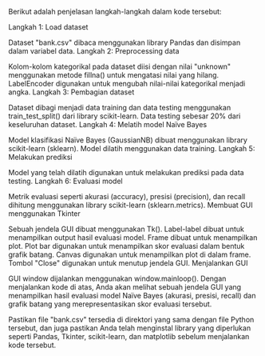 Berikut adalah penjelasan langkah-langkah dalam kode tersebut:

Langkah 1: Load dataset

Dataset "bank.csv" dibaca menggunakan library Pandas dan disimpan dalam variabel data.
Langkah 2: Preprocessing data

Kolom-kolom kategorikal pada dataset diisi dengan nilai "unknown" menggunakan metode fillna() untuk mengatasi nilai yang hilang.
LabelEncoder digunakan untuk mengubah nilai-nilai kategorikal menjadi angka.
Langkah 3: Pembagian dataset

Dataset dibagi menjadi data training dan data testing menggunakan train_test_split() dari library scikit-learn. Data testing sebesar 20% dari keseluruhan dataset.
Langkah 4: Melatih model Naïve Bayes

Model klasifikasi Naïve Bayes (GaussianNB) dibuat menggunakan library scikit-learn (sklearn).
Model dilatih menggunakan data training.
Langkah 5: Melakukan prediksi

Model yang telah dilatih digunakan untuk melakukan prediksi pada data testing.
Langkah 6: Evaluasi model

Metrik evaluasi seperti akurasi (accuracy), presisi (precision), dan recall dihitung menggunakan library scikit-learn (sklearn.metrics).
Membuat GUI menggunakan Tkinter

Sebuah jendela GUI dibuat menggunakan Tk().
Label-label dibuat untuk menampilkan output hasil evaluasi model.
Frame dibuat untuk menampilkan plot.
Plot bar digunakan untuk menampilkan skor evaluasi dalam bentuk grafik batang.
Canvas digunakan untuk menampilkan plot di dalam frame.
Tombol "Close" digunakan untuk menutup jendela GUI.
Menjalankan GUI

GUI window dijalankan menggunakan window.mainloop().
Dengan menjalankan kode di atas, Anda akan melihat sebuah jendela GUI yang menampilkan hasil evaluasi model Naïve Bayes (akurasi, presisi, recall) dan grafik batang yang merepresentasikan skor evaluasi tersebut.

Pastikan file "bank.csv" tersedia di direktori yang sama dengan file Python tersebut, dan juga pastikan Anda telah menginstal library yang diperlukan seperti Pandas, Tkinter, scikit-learn, dan matplotlib sebelum menjalankan kode tersebut.